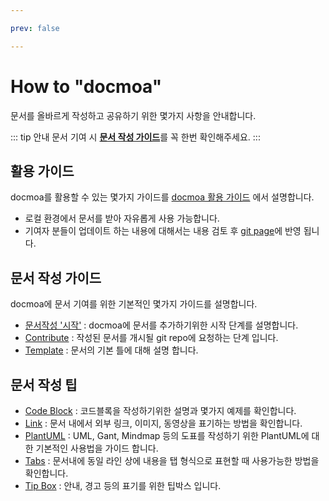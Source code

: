 ```yaml
---

prev: false

---
```


# How to "docmoa"

문서를 올바르게 작성하고 공유하기 위한 몇가지 사항을 안내합니다.

::: tip 안내
문서 기여 시 [**문서 작성 가이드**](/00-Howto/02-Guide/01-Start.html)를 꼭 한번 확인해주세요.
:::

## 활용 가이드
docmoa를 활용할 수 있는 몇가지 가이드를 [docmoa 활용 가이드](/00-Howto/01-Overview.html) 에서 설명합니다.
- 로컬 환경에서 문서를 받아 자유롭게 사용 가능합니다.
- 기여자 분들이 업데이트 하는 내용에 대해서는 내용 검토 후 [git page](https://docmoa.github.io)에 반영 됩니다.

## 문서 작성 가이드
docmoa에 문서 기여를 위한 기본적인 몇가지 가이드를 설명합니다.
- [문서작성 '시작'](/00-Howto/02-Guide/01-Start.html) : docmoa에 문서를 추가하기위한 시작 단계를 설명합니다.
- [Contribute](/00-Howto/02-Guide/02-Contribute.html) : 작성된 문서를 개시될 git repo에 요청하는 단계 입니다.
- [Template](/00-Howto/02-Guide/04-Template.html) : 문서의 기본 틀에 대해 설명 합니다.

## 문서 작성 팁
- [Code Block](/00-Howto/03-Tips/CodeBlock.html) : 코드블록을 작성하기위한 설명과 몇가지 예제를 확인합니다.
- [Link](/00-Howto/03-Tips/Link.html) : 문서 내에서 외부 링크, 이미지, 동영상을 표기하는 방법을 확인합니다.
- [PlantUML](/00-Howto/03-Tips/PlantUML.html) : UML, Gant, Mindmap 등의 도표를 작성하기 위한 PlantUML에 대한 기본적인 사용법을 가이드 합니다.
- [Tabs](/00-Howto/03-Tips/Tabs.html) : 문서내에 동일 라인 상에 내용을 탭 형식으로 표현할 때 사용가능한 방법을 확인합니다.
- [Tip Box](/00-Howto/03-Tips/TipBox.html) : 안내, 경고 등의 표기를 위한 팁박스 입니다.
